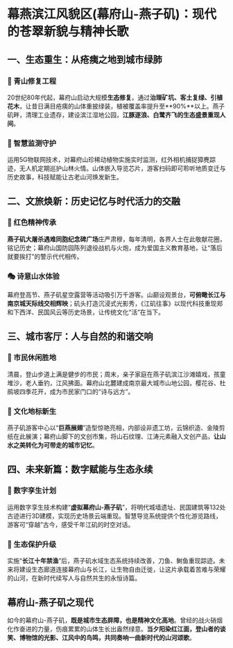 # 幕燕滨江风貌区(幕府山-燕子矶)：现代的苍翠新貌与精神长歌  
## 一、生态重生：从疮痍之地到城市绿肺  
### 🔑 青山修复工程  
20世纪80年代起，幕府山启动大规模**生态修复**。通过**治理矿坑、客土复绿、引植花木**，让昔日满目疮痍的山体重披绿装，植被覆盖率提升至**90%**以上。燕子矶畔，清理工业遗存，建设滨江湿地公园，**江豚逐浪、白鹭齐飞的生态盛景重现人间**。  

### 🌾 智慧监测守护  
运用5G物联网技术，对幕府山珍稀动植物实施实时监测，红外相机捕捉獐麂踪迹，无人机定期巡护山林火情。山体嵌入导览芯片，游客扫码即可聆听地质变迁与历史故事，科技赋能让古老山河焕发新生。  

## 二、文旅焕新：历史记忆与时代活力的交融  
### 📜 红色精神传承  
**燕子矶大屠杀遇难同胞纪念碑广场**庄严肃穆，每年清明，各界人士在此敬献花圈，铭记历史；幕府山国防园陈列退役战机与火炮，成为爱国主义教育基地，让“落后就要挨打”的警示代代相传。  

### 🎭 诗意山水体验  
幕府登高节、燕子矶星空露营等活动吸引万千游客。山巅设观景台，**可俯瞰长江与南京城天际线交相辉映**；矶头打造沉浸式光影秀，《江矶往事》以现代科技重现郑和下西洋、民国风云等历史场景，让传统文化“活”在当下。  

## 三、城市客厅：人与自然的和谐交响  
### 🌳 市民休闲胜地  
清晨，登山步道上满是健步的市民；周末，亲子家庭在燕子矶滨江沙滩嬉戏，孩童堆沙，老人垂钓，江风拂面。幕府山北麓建成南京最大城市山地公园，樱花谷、杜鹃坡四季花开，成为市民家门口的“诗与远方”。  

### 📖 文化地标新生  
燕子矶游客中心以“**巨燕展翅**”造型惊艳亮相，内部设非遗工坊，云锦织造、金陵剪纸在此展演；幕府山脚下的文创市集，将山石纹理、江涛元素融入文创产品，**让山水之美转化为可带走的城市记忆**。  

## 四、未来新篇：数字赋能与生态永续  
### 🔑 数字孪生计划  
运用数字孪生技术构建“**虚拟幕府山-燕子矶**”，将明代城墙遗址、民国建筑等132处古迹进行3D建模，实现历史场景云端重现。智慧导览系统提供个性化游览路线，游客可“穿越”古今，感受千年江矶的时空对话。  

### 🌙 生态保护升级  
实施“**长江十年禁渔**”后，燕子矶水域生态系统持续改善，刀鱼、鲥鱼重现踪迹。未来将建设生态廊道连接幕府山与长江，让生物自由迁徙，让这片承载着苦难与荣耀的山河，在新时代续写人与自然共生的永恒诗篇。  

## 幕府山-燕子矶之现代  
如今的幕府山-燕子矶，**既是城市生态屏障，也是精神文化高地**。曾经的战火硝烟化作奋进的力量，伤痕累累的山体生长出盎然绿意。**当夕阳染红江面，登山者的谈笑、博物馆的光影、江风中的鸟鸣，共同奏响一曲新时代的山河颂歌**。 